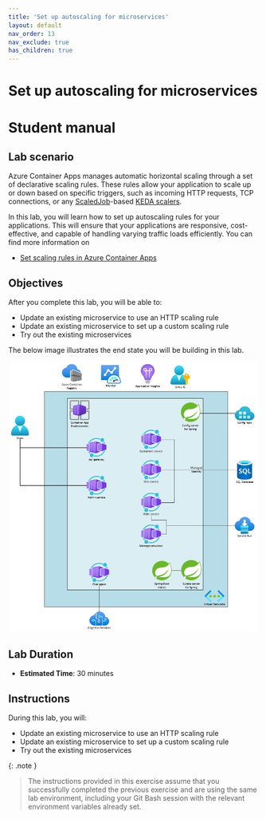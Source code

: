 ```yaml
---
title: 'Set up autoscaling for microservices'
layout: default
nav_order: 13
nav_exclude: true
has_children: true
---
```


# Set up autoscaling for microservices

# Student manual

## Lab scenario

Azure Container Apps manages automatic horizontal scaling through a set of declarative scaling rules. These rules allow your application to scale up or down based on specific triggers, such as incoming HTTP requests, TCP connections, or any [ScaledJob](https://keda.sh/docs/2.15/concepts/scaling-jobs/)-based [KEDA scalers](https://keda.sh/docs/2.15/scalers/). 

In this lab, you will learn how to set up autoscaling rules for your applications. This will ensure that your applications are responsive, cost-effective, and capable of handling varying traffic loads efficiently. You can find more information on
- [Set scaling rules in Azure Container Apps](https://learn.microsoft.com/en-us/azure/container-apps/scale-app)

## Objectives

After you complete this lab, you will be able to:

- Update an existing microservice to use an HTTP scaling rule
- Update an existing microservice to set up a custom scaling rule
- Try out the existing microservices

The below image illustrates the end state you will be building in this lab.

![lab 11 overview](../../images/acalab10.png)

## Lab Duration

- **Estimated Time**: 30 minutes

## Instructions

During this lab, you will:

- Update an existing microservice to use an HTTP scaling rule
- Update an existing microservice to set up a custom scaling rule
- Try out the existing microservices

{: .note }
> The instructions provided in this exercise assume that you successfully completed the previous exercise and are using the same lab environment, including your Git Bash session with the relevant environment variables already set.
